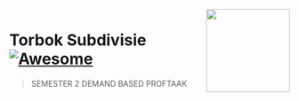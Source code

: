 <img src="https://cdn.discordapp.com/attachments/629580139935694878/677448883239911443/photo.jpg" align="right" height="150px" />

# Torbok Subdivisie [![Awesome](https://cdn.rawgit.com/sindresorhus/awesome/d7305f38d29fed78fa85652e3a63e154dd8e8829/media/badge.svg)](https://github.com/sindresorhus/awesome#readme)
> SEMESTER 2 DEMAND BASED PROFTAAK
